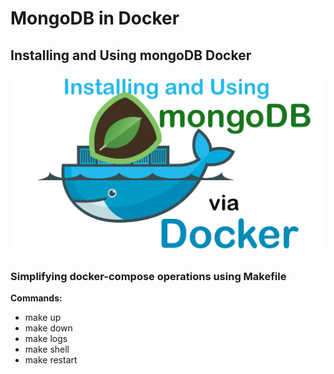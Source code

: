 # MongoDB in Docker

## Installing and Using mongoDB Docker

<img src="docs/Installing-and-Using-MongoDB-via-Docker.png"></img>

### Simplifying docker-compose operations using Makefile

**Commands:**

- make up
- make down
- make logs
- make shell
- make restart
